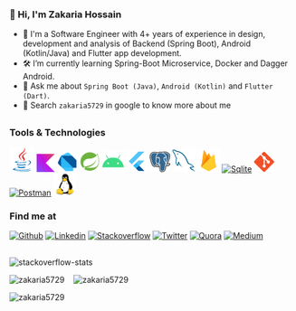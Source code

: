 ### 👋 Hi, I'm Zakaria Hossain

- 🌱 I'm a Software Engineer with 4+ years of experience in design, development and analysis of Backend (Spring Boot), Android (Kotlin/Java) and Flutter app development.
- 🛠️ I’m currently learning Spring-Boot Microservice, Docker and Dagger Android.
- 💬 Ask me about ```Spring Boot (Java)```, ```Android (Kotlin)``` and ```Flutter (Dart)```.
- 🔎 Search ```zakaria5729``` in google to know more about me

##
### Tools & Technologies
<a href="https://www.java.com" target="_blank"> <img height="44" src="https://raw.githubusercontent.com/devicons/devicon/master/icons/java/java-original.svg" alt="Java" /></a>
<a href="https://kotlinlang.org" target="_blank"><img height="32" src="https://raw.githubusercontent.com/github/explore/80688e429a7d4ef2fca1e82350fe8e3517d3494d/topics/kotlin/kotlin.png" alt="Kotlin" /></a>
<a href="https://dart.dev" target="_blank"><img height="36" src="https://raw.githubusercontent.com/github/explore/80688e429a7d4ef2fca1e82350fe8e3517d3494d/topics/dart/dart.png" alt="Dart" /></a>
<a href="https://spring.io/projects/spring-boot" target="_blank"><img height="36" src="https://raw.githubusercontent.com/github/explore/80688e429a7d4ef2fca1e82350fe8e3517d3494d/topics/spring-boot/spring-boot.png" alt="Spring Boot" /></a>
<a href="https://www.android.com" target="_blank"><img height="38" src="https://raw.githubusercontent.com/github/explore/80688e429a7d4ef2fca1e82350fe8e3517d3494d/topics/android/android.png" alt="Android" /></a>
<a href="https://flutter.dev" target="_blank"><img height="38" src="https://raw.githubusercontent.com/github/explore/80688e429a7d4ef2fca1e82350fe8e3517d3494d/topics/flutter/flutter.png" alt="Flutter" /></a>
<a href="https://www.postgresql.org" target="_blank"><img height="36" src="https://raw.githubusercontent.com/github/explore/80688e429a7d4ef2fca1e82350fe8e3517d3494d/topics/postgresql/postgresql.png" alt="PostgreSQL" /></a>
<a href="https://www.mysql.com" target="_blank"> <img height="40" src="https://raw.githubusercontent.com/devicons/devicon/master/icons/mysql/mysql-original.svg" alt="MySQL" /></a>
<a href="https://firebase.google.com" target="_blank"><img height="40" src="https://raw.githubusercontent.com/github/explore/80688e429a7d4ef2fca1e82350fe8e3517d3494d/topics/firebase/firebase.png" alt="Firebase" /></a>
<a href="https://www.sqlite.org" target="_blank"> <img height="36" src="https://www.vectorlogo.zone/logos/sqlite/sqlite-icon.svg" alt="Sqlite" /></a>
<a href="https://git-scm.com" target="_blank"> <img height="36" src="https://raw.githubusercontent.com/devicons/devicon/master/icons/git/git-original.svg" alt="Git" /></a>
<a href="https://www.postman.com" target="_blank"> <img height="36" src="https://www.vectorlogo.zone/logos/getpostman/getpostman-icon.svg" alt="Postman" /></a>
<a href="https://www.linux.org" target="_blank"> <img height="39" src="https://raw.githubusercontent.com/devicons/devicon/master/icons/linux/linux-original.svg" alt="Linux" /></a>

### Find me at
[![Github](https://img.shields.io/badge/-github-black?style=for-the-badge&logo=github&link=https://github.com/zakaria5729)](https://github.com/zakaria5729)
[![Linkedin](https://img.shields.io/badge/-linkedin-blue?style=for-the-badge&logoColor=white&color=blue&logo=linkedin&link=https://www.linkedin.com/in/zakaria5729)](https://www.linkedin.com/in/zakaria5729)
[![Stackoverflow](https://img.shields.io/badge/-stackoverflow-oarnge?style=for-the-badge&logo=stackoverflow&logoColor=white&color=orange&link=https://stackoverflow.com/users/8641776)](https://stackoverflow.com/users/8641776)
[![Twitter](https://img.shields.io/badge/-twitter-blue?style=for-the-badge&logo=twitter&logoColor=white&color=blue&link=https://twitter.com/zakaria5729)](https://twitter.com/zakaria5729)
[![Quora](https://img.shields.io/badge/-quora-maroon?style=for-the-badge&logoColor=white&color=maroon&logo=quora&https://www.quora.com/profile/Zakaria-Hossain-8)](https://www.quora.com/profile/Zakaria-Hossain-8)
[![Medium](https://img.shields.io/badge/-medium-black?style=for-the-badge&logo=medium&logoColor=white&color=black&link=https://medium.com/@zakaria5729)](https://medium.com/@zakaria5729)

##
![stackoverflow-stats](https://github-stackoverflow-readme.vercel.app/?userId=8641776)

<img src="https://github-readme-stats.vercel.app/api?username=zakaria5729&show_icons=true&border_radius=16&line_height=27&bg_color=FFFFFF&icon_color=FFA500&title_color=FFA500&rank_icon=percentile&include_all_commits=true" alt="zakaria5729" /> &nbsp;&nbsp; <img src="https://github-readme-stats.vercel.app/api/top-langs/?username=zakaria5729&hide=html,css,php,c&langs_count=3&border_radius=16&title_color=FFA500" alt="zakaria5729" />

<img src="https://komarev.com/ghpvc/?username=zakaria5729&label=Profile+Views:&color=orange&style=for-the-badge" alt="zakaria5729" />
